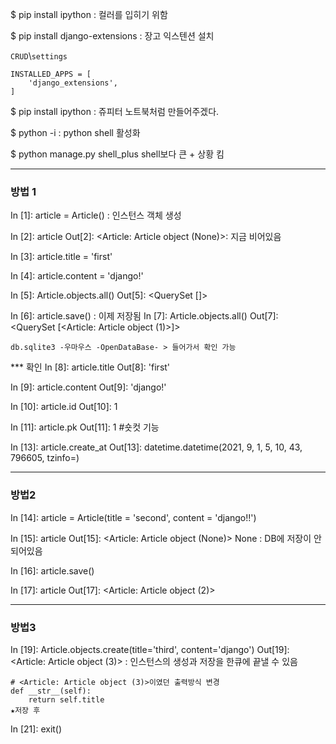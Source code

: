 $ pip install ipython
: 컬러를 입히기 위함

$ pip install django-extensions
: 장고 익스텐션 설치

`CRUD`\\`settings` 

```I
INSTALLED_APPS = [
	'django_extensions',
]
```

$ pip install ipython
: 쥬피터 노트북처럼 만들어주겠다.

$ python -i
: python shell 활성화

$ python manage.py shell_plus
shell보다 큰 + 상황 킴

---

### 방법 1

In [1]: article = Article()
: 인스턴스 객체 생성

In [2]: article
Out[2]: <Article: Article object (None)>: 지금 비어있음

In [3]: article.title = 'first'

In [4]: article.content = 'django!'

In [5]: Article.objects.all()
Out[5]: <QuerySet []>

In [6]: article.save()
: 이제 저장됨
In [7]: Article.objects.all()
Out[7]: <QuerySet [<Article: Article object (1)>]>

```db.sqlite3 -우마우스 -OpenDataBase- > 들어가서 확인 가능```

*** 확인
In [8]: article.title
Out[8]: 'first'

In [9]: article.content
Out[9]: 'django!'

In [10]: article.id
Out[10]: 1

In [11]: article.pk
Out[11]: 1		#숏컷 기능

In [13]: article.create_at
Out[13]: datetime.datetime(2021, 9, 1, 5, 10, 43, 796605, tzinfo=<UTC>)

***

### 방법2

In [14]: article = Article(title = 'second', content = 'django!!')

In [15]: article
Out[15]: <Article: Article object (None)>
None : DB에 저장이 안되어있음

In [16]: article.save()

In [17]: article
Out[17]: <Article: Article object (2)>

---

### 방법3

In [19]: Article.objects.create(title='third', content='django')
Out[19]: <Article: Article object (3)>
: 인스턴스의 생성과 저장을 한큐에 끝낼 수 있음

    # <Article: Article object (3)>이였던 출력방식 변경
    def __str__(self):
        return self.title
    ★저장 후

In [21]: exit()